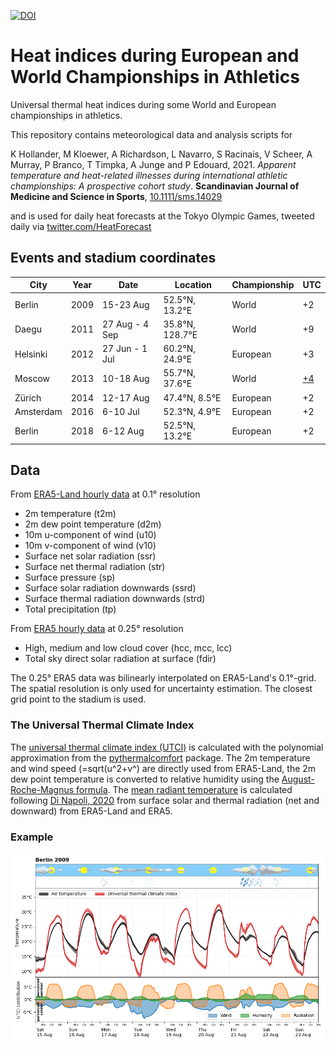 [![DOI](https://zenodo.org/badge/262036919.svg)](https://zenodo.org/badge/latestdoi/262036919)
# Heat indices during European and World Championships in Athletics
Universal thermal heat indices during some World and European championships in athletics.

This repository contains meteorological data and analysis scripts for

K Hollander, M Kloewer, A Richardson, L Navarro, S Racinais, V Scheer, A Murray, P Branco, T Timpka, A Junge and P Edouard, 2021.
*Apparent temperature and heat-related illnesses during international athletic championships: A prospective cohort study*. **Scandinavian Journal of Medicine and Science in Sports**, [10.1111/sms.14029](https://doi.org/10.1111/sms.14029)

and is used for daily heat forecasts at the Tokyo Olympic Games, tweeted daily via [twitter.com/HeatForecast](https://twitter.com/HeatForecast)

## Events and stadium coordinates

| City | Year | Date | Location | Championship | UTC |
|------|------|------|----------|--|--|
|Berlin | 2009 | 15-23 Aug | 52.5°N, 13.2°E|World | +2 |
|Daegu  | 2011 | 27 Aug - 4 Sep | 35.8°N, 128.7°E|World | +9 | 
|Helsinki | 2012 | 27 Jun - 1 Jul | 60.2°N, 24.9°E|European | +3 |
|Moscow   | 2013 | 10-18 Aug | 55.7°N, 37.6°E|World | [+4](https://en.wikipedia.org/wiki/Moscow_Time) |
|Zürich   | 2014 | 12-17 Aug | 47.4°N, 8.5°E|European | +2 |
|Amsterdam| 2016 | 6-10 Jul  | 52.3°N, 4.9°E|European | +2 |
|Berlin   | 2018 | 6-12 Aug  | 52.5°N, 13.2°E|European | +2 |
  
## Data 

From [ERA5-Land hourly data](https://cds.climate.copernicus.eu/cdsapp#!/dataset/reanalysis-era5-land?tab=overview) at 0.1° resolution

 - 2m temperature (t2m)
 - 2m dew point temperature (d2m)
 - 10m u-component of wind (u10)
 - 10m v-component of wind (v10)
 - Surface net solar radiation (ssr)
 - Surface net thermal radiation (str)
 - Surface pressure (sp)
 - Surface solar radiation downwards (ssrd)
 - Surface thermal radiation downwards (strd)
 - Total precipitation (tp)

From [ERA5 hourly data](https://cds.climate.copernicus.eu/cdsapp#!/dataset/reanalysis-era5-single-levels?tab=overview) at 0.25° resolution

  - High, medium and low cloud cover (hcc, mcc, lcc)
  - Total sky direct solar radiation at surface (fdir)

The 0.25° ERA5 data was bilinearly interpolated on ERA5-Land's 0.1°-grid.
The spatial resolution is only used for uncertainty estimation.
The closest grid point to the stadium is used.

### The Universal Thermal Climate Index

The [universal thermal climate index (UTCI)](http://utci.org/) is calculated with the polynomial approximation from the [pythermalcomfort](https://github.com/CenterForTheBuiltEnvironment/pythermalcomfort) package. The 2m temperature and wind speed (=sqrt(u^2+v^) are directly used from ERA5-Land, the 2m dew point temperature is converted to relative humidity using the [August-Roche-Magnus formula](https://en.wikipedia.org/wiki/Clausius%E2%80%93Clapeyron_relation#August-Roche-Magnus_approximation). The [mean radiant temperature](https://en.wikipedia.org/wiki/Mean_radiant_temperature) is calculated following [Di Napoli, 2020](https://link.springer.com/article/10.1007%2Fs00484-020-01900-5) from surface solar and thermal radiation (net and downward) from ERA5-Land and ERA5.

### Example

![meteogram](plots/berlin2009.png?raw=true "Meteogram")
